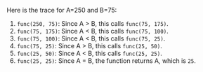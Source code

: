 Here is the trace for A=250 and B=75:
1. `func(250, 75)`: Since A > B, this calls `func(75, 175)`.
2. `func(75, 175)`: Since A < B, this calls `func(75, 100)`.
3. `func(75, 100)`: Since A < B, this calls `func(75, 25)`.
4. `func(75, 25)`: Since A > B, this calls `func(25, 50)`.
5. `func(25, 50)`: Since A < B, this calls `func(25, 25)`.
6. `func(25, 25)`: Since A = B, the function returns A, which is `25`.
